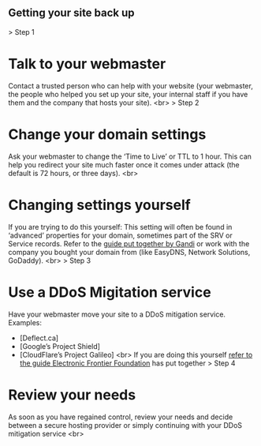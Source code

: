 
## Getting your site back up

&gt; Step 1
# Talk to your webmaster

Contact a trusted person who can help with your website (your webmaster, the people who helped you set up your site, your internal staff if you have them and the company that hosts your site).
&lt;br&gt;
&gt; Step 2
# Change your domain settings

Ask your webmaster to change the ‘Time to Live’ or TTL to 1 hour. This can help you redirect your site much faster once it comes under attack (the default is 72 hours, or three days).
&lt;br&gt;
# Changing settings yourself
If you are trying to do this yourself: This setting will often be found in ‘advanced’ properties for your domain, sometimes part of the SRV or Service records. Refer to the [guide put together by Gandi](https://wiki.gandi.net/en/dns/change) or work with the company you bought your domain from (like EasyDNS, Network Solutions, GoDaddy).
&lt;br&gt;
&gt; Step 3
# Use a DDoS Migitation service

Have your webmaster move your site to a DDoS mitigation service. Examples:
- [Deflect.ca]
- [Google’s Project Shield]
- [CloudFlare’s Project Galileo]
&lt;br&gt;
If you are doing this yourself [refer to the guide Electronic Frontier Foundation](https://www.eff.org/keeping-your-site-alive) has put together
&gt; Step 4
# Review your needs

As soon as you have regained control, review your needs and decide between a secure hosting provider or simply continuing with your DDoS mitigation service
&lt;br&gt;
